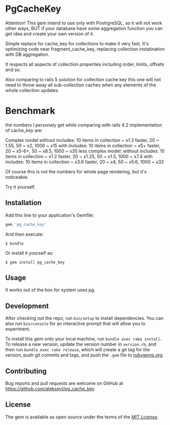 # PgCacheKey
Attention! This gem intend to use only with PostrgreSQL, so it will not work other ways, BUT if your database have some 
aggregation function you can get idea and create your own version of it.

Simple replace for cache_key for collections to make it very fast. 
It's optimizing code near fragment_cache_key, replacing collection instatination with DB aggregation.

It respects all aspects of collection properties including order, limits, offsets and so.

Also comparing to rails 5 solution for collection cache key this one will not need to throw away all sub-collection caches 
when any elements of the whole collection updates. 


# Benchmark
the numbers I personaly get while comparing with rails 4.2 implementation of cache_key are:
 
Complex model
without includes: 10 items in collection ~ x1.3 faster, 20 ~ 1.55, 50 ~ x2, 1000 ~ x15
with includes:  10 items in collection ~ x5+ faster, 20 ~ x5-6+, 50 ~ x8.5, 1000 ~ x35
less complex model:
without includes: 10 items in collection ~ x1.2 faster, 20 ~ x1.25, 50 ~ x1.5, 1000 ~ x7.4
with includes: 10 items in collection ~ x3.6 faster, 20 ~ x4, 50 ~ x5.6, 1000 ~ x32

Of course this is not the numbers for whole page rendering, but it's noticeable. 

Try it yourself.

## Installation

Add this line to your application's Gemfile:

```ruby
gem 'pg_cache_key'
```

And then execute:

    $ bundle

Or install it yourself as:

    $ gem install pg_cache_key

## Usage

It works out of the box for system uses pg. 

## Development

After checking out the repo, run `bin/setup` to install dependencies. You can also run `bin/console` for an interactive prompt that will allow you to experiment.

To install this gem onto your local machine, run `bundle exec rake install`. To release a new version, update the version number in `version.rb`, and then run `bundle exec rake release`, which will create a git tag for the version, push git commits and tags, and push the `.gem` file to [rubygems.org](https://rubygems.org).

## Contributing

Bug reports and pull requests are welcome on GitHub at https://github.com/alekseyl/pg_cache_key.

## License

The gem is available as open source under the terms of the [MIT License](http://opensource.org/licenses/MIT).

